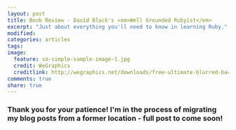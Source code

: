 ```yaml
---
layout: post
title: Book Review - David Black's <em>Well Grounded Rubyist</em>
excerpt: "Just about everything you'll need to know in learning Ruby."
modified:
categories: articles
tags:
image:
  feature: so-simple-sample-image-1.jpg
  credit: WeGraphics
  creditlink: http://wegraphics.net/downloads/free-ultimate-blurred-background-pack/
comments: true
share: true
---
```


### Thank you for your patience! I'm in the process of migrating my blog posts from a former location - full post to come soon!

<!-- So technical books are amazing. I love them passionately. And his was particularly amazing. It is chock full of wonderful, dense material that has really helped me learn and understand Ruby. -->